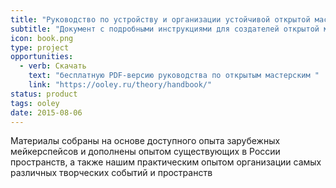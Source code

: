 ```yaml
---
title: "Руководство по устройству и организации устойчивой открытой мастерской"
subtitle: "Документ с подробными инструкциями для создателей открытой мастерской на основе обобщенного мирового опыта"
icon: book.png
type: project
opportunities:
  - verb: Скачать
    text: "бесплатную PDF-версию руководства по открытым мастерским "
    link: "https://ooley.ru/theory/handbook/"
status: product
tags: ooley
date: 2015-08-06
---
```


Материалы собраны на основе доступного опыта зарубежных мейкерспейсов и дополнены опытом существующих в России пространств, а также нашим практическим опытом организации самых различных творческих событий и пространств
